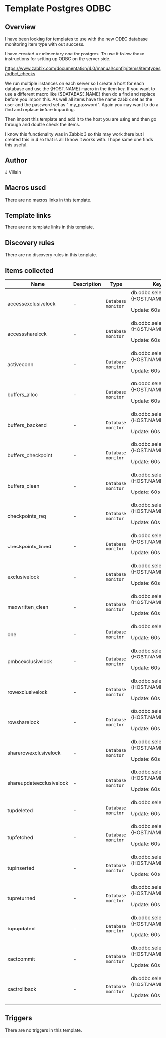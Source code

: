 # Template Postgres ODBC

## Overview

I have been looking for templates to use with the new ODBC database monitoring item type with out success. 


I have created a rudimentary one for postgres. To use it follow these instructions for setting up ODBC on the server side.


https://www.zabbix.com/documentation/4.0/manual/config/items/itemtypes/odbc\_checks


We run multiple instances on each server so I create a host for each database and use the {HOST.NAME} macro in the item key. If you want to use a different macro like {$DATABASE.NAME} then do a find and replace before you import this. As well all items have the name zabbix set as the user and the password set as " my\_password". Again you may want to do a find and replace before importing.


Then import this template and add it to the host you are using and then go through and double check the items.


I know this functionality was in Zabbix 3 so this may work there but I created this in 4 so that is all I know it works with. I hope some one finds this useful.


 


 


 


 



## Author

J Villain

## Macros used

There are no macros links in this template.

## Template links

There are no template links in this template.

## Discovery rules

There are no discovery rules in this template.

## Items collected

|Name|Description|Type|Key and additional info|
|----|-----------|----|----|
|accessexclusivelock|<p>-</p>|`Database monitor`|db.odbc.select[accessexclusivelock,{HOST.NAME}]<p>Update: 60s</p>|
|accesssharelock|<p>-</p>|`Database monitor`|db.odbc.select[accesssharelock,{HOST.NAME}]<p>Update: 60s</p>|
|activeconn|<p>-</p>|`Database monitor`|db.odbc.select[activeconn,{HOST.NAME}]<p>Update: 60s</p>|
|buffers_alloc|<p>-</p>|`Database monitor`|db.odbc.select[buffers_alloc,{HOST.NAME}]<p>Update: 60s</p>|
|buffers_backend|<p>-</p>|`Database monitor`|db.odbc.select[buffers_backend,{HOST.NAME}]<p>Update: 60s</p>|
|buffers_checkpoint|<p>-</p>|`Database monitor`|db.odbc.select[buffers_checkpoint,{HOST.NAME}]<p>Update: 60s</p>|
|buffers_clean|<p>-</p>|`Database monitor`|db.odbc.select[buffers_clean,{HOST.NAME}]<p>Update: 60s</p>|
|checkpoints_req|<p>-</p>|`Database monitor`|db.odbc.select[checkpoints_req,{HOST.NAME}]<p>Update: 60s</p>|
|checkpoints_timed|<p>-</p>|`Database monitor`|db.odbc.select[checkpoints_timed,{HOST.NAME}]<p>Update: 60s</p>|
|exclusivelock|<p>-</p>|`Database monitor`|db.odbc.select[exclusivelock,{HOST.NAME}]<p>Update: 60s</p>|
|maxwritten_clean|<p>-</p>|`Database monitor`|db.odbc.select[maxwritten_clean,{HOST.NAME}]<p>Update: 60s</p>|
|one|<p>-</p>|`Database monitor`|db.odbc.select[one,{HOST.NAME}]<p>Update: 60s</p>|
|pmbcexclusivelock|<p>-</p>|`Database monitor`|db.odbc.select[pmbcexclusivelock,{HOST.NAME}]<p>Update: 60s</p>|
|rowexclusivelock|<p>-</p>|`Database monitor`|db.odbc.select[rowexclusivelock,{HOST.NAME}]<p>Update: 60s</p>|
|rowsharelock|<p>-</p>|`Database monitor`|db.odbc.select[rowsharelock,{HOST.NAME}]<p>Update: 60s</p>|
|sharerowexclusivelock|<p>-</p>|`Database monitor`|db.odbc.select[sharerowexclusivelock,{HOST.NAME}]<p>Update: 60s</p>|
|shareupdateexclusivelock|<p>-</p>|`Database monitor`|db.odbc.select[shareupdateexclusivelock,{HOST.NAME}]<p>Update: 60s</p>|
|tupdeleted|<p>-</p>|`Database monitor`|db.odbc.select[tupdeleted,{HOST.NAME}]<p>Update: 60s</p>|
|tupfetched|<p>-</p>|`Database monitor`|db.odbc.select[tupfetched,{HOST.NAME}]<p>Update: 60s</p>|
|tupinserted|<p>-</p>|`Database monitor`|db.odbc.select[tupinserted,{HOST.NAME}]<p>Update: 60s</p>|
|tupreturned|<p>-</p>|`Database monitor`|db.odbc.select[tupreturned,{HOST.NAME}]<p>Update: 60s</p>|
|tupupdated|<p>-</p>|`Database monitor`|db.odbc.select[tupupdated,{HOST.NAME}]<p>Update: 60s</p>|
|xactcommit|<p>-</p>|`Database monitor`|db.odbc.select[xactcommit,{HOST.NAME}]<p>Update: 60s</p>|
|xactrollback|<p>-</p>|`Database monitor`|db.odbc.select[xactrollback,{HOST.NAME}]<p>Update: 60s</p>|
## Triggers

There are no triggers in this template.

